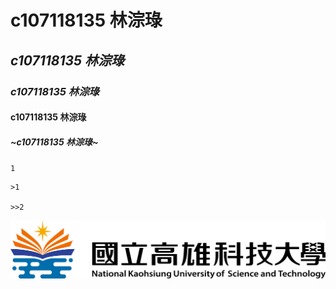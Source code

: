 # c107118135 林淙琭
## ***c107118135 林淙琭***
### *c107118135 林淙琭*
#### c107118135 林淙琭
##### ~c107118135 林淙琭~


`
1
`


```
>1

>>2
```


![NKUST](nkust.png "第一科大")
